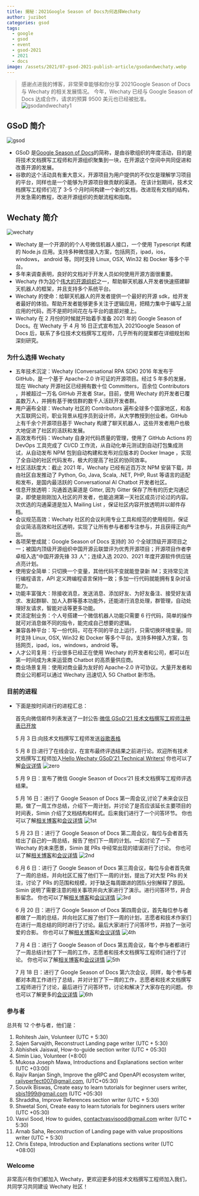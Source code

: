 ```yaml
---
title: 揭秘：2021Google Season of Docs为何选择Wechaty
author: juzibot
categories: gsod
tags:
  - google
  - gsod
  - event
  - gsod-2021
  - 2021
  - docs
image: /assets/2021/07-gsod-2021-publish-article/gsodandwechaty.webp
---
```


> 感谢点进我的博客，非常荣幸能够和你分享 2021Google Season of Docs 与 Wechaty 的相关发展情况。
> 今年，Wechaty 已经与 Google Season of Docs 达成合作，请求的预算 9500 美元也已经被批准。
> ![gsodandwechaty1](/assets/2021/07-gsod-2021-publish-article/gsodandwechaty1.webp)

## GSoD 简介

![gsod](/assets/2021/07-gsod-2021-publish-article/gsod.webp)

- GSoD 是[Google Season of Docs](https://developers.google.com/season-of-docs)的简称，是由谷歌组织的年度活动，目的是将技术文档撰写工程师和开源组织聚集到一块，在开源这个空间中共同促进和改善开源的发展。
- 谷歌的这个活动具有重大意义，开源项目为用户提供的不仅仅是理解学习项目的平台，同样也是一个能够为开源项目做贡献的渠道。
  在该计划期间，技术文档撰写工程师们花了 3-5 个月时间构建一个新的文档，改进现有文档的结构，开发急需的教程，改进开源组织的贡献流程和指南。

## Wechaty 简介

![wechaty](/assets/2021/07-gsod-2021-publish-article/wechaty.webp)

- Wechaty 是一个开源的的个人号微信机器人接口，一个使用 Typescript 构建的 Node.js 应用。支持多种微信接入方案，包括网页，ipad，ios，windows， android 等。同时支持 Linux, OSX, Win32 和 Docker 等多个平台。
- 多年来调查表明，良好的文档对于开发人员如何使用开源方面很重要。
- Wechaty 作为[30](https://developers.google.com/season-of-docs/docs/participants)个[伟大的开源组织](https://developers.google.com/season-of-docs/docs/participants)之一，帮助聊天机器人开发者快速搭建聊天机器人的框架，并且支持多个系统平台。
- Wechaty 的使命：给聊天机器人的开发者提供一个最好的开源 sdk，给开发者最好的体验。帮助开发者能够更多关注于逻辑应用，把精力集中于编写上层应用的代码，而不是把时间花在与平台的底部对接上。
- Wechaty 在 2 月份的时候就开始着手准备 2021 年的 Google Season of Docs。在 Wechaty 于 4 月 16 日正式宣布加入 2021Google Season of Docs 后，联系了多位技术文档撰写工程师，几乎所有的提案都在详细规划和深刻研究。

### 为什么选择 Wechaty

- 五年技术沉淀：Wechaty (Conversational RPA SDK) 2016 年发布于 GitHub，是一个基于 Apache-2.0 许可证的开源项目。经过 5 年多的发展，现在 Wechaty 开源社区已经拥有数十位 Committers，百余位 Contributors ，并被超过一万名 GitHub 开发者 Star。目前，使用 Wechaty 的开发者已覆盖数万人，并拥有基于微信群的数千人活跃开发者群。
- 用户遍布全球：Wechaty 社区的 Contributors 遍布全球多个国家地区，和各大互联网公司，职业背景从程序员到设计师，从大学教授到创业者。GitHub 上有千余个开源项目基于 Wechaty 构建了聊天机器人，这些开发者用户也极大地促进了社区的活跃和发展。
- 高效发布代码：Wechaty 自身对代码质量的管理，使用了 GitHub Actions 的 DevOps 工具完成了 CI/CD 工作流，从自动化单元测试到自动打包集成测试，从自动发布 NPM 包到自动构建和发布对应版本的 Docker Image ，实现了全自动的社区代码发布，极大的提高了社区的协同效率。
- 社区活跃度大：截止 2021 年，Wechaty 已经有近百万次 NPM 安装下载，并由社区自发推动了 Python, Go, Java, Scala, .NET, PHP, Rust 等语言的适配和发布，是国内最活跃的 Conversational AI Chatbot 开发者社区。
- 信息开放透明：沟通首选渠道是 Gitter, 因为 Gitter 保存了所有的历史沟通记录，即使是刚刚加入社区的开发者，也能追溯第一天社区成员讨论过的内容。次优选的沟通渠道是加入 Mailing List ，保证社区内容开放透明并以邮件存档。
- 会议规范高效：Wechaty 社区的会议利用专业工具和规范的使用规则，保证会议简洁高效和社区透明，实现了让所有参与者都专注参与，并且获得正向产出。
- 各项荣誉成就：Google Season of Docs 支持的 30 个全球顶级开源项目之一；被国内顶级开源组织中国开源云联盟评为优秀开源项目；开源项目作者李卓桓入选“中国开源先锋 33 人”；连续入选 2020、2021 年度开源软件供应链点亮计划。
- 使用安全简单：只切换一个变量，其他代码不变就能登录新 IM；支持常见流行编程语言，API 定义跨编程语言保持一致；多加一行代码就能拥有复杂对话能力。
- 功能丰富强大：除接收消息，发送消息、添加好友、为好友备注、接受好友请求、发起群聊、加人入群等基本功能外，还能进行消息处理，群管理，自动处理好友请求，智能对话等更多功能。
- 灵活定制业务：个人号搭建一个微信机器人功能只需要 6 行代码，简单的操作就可对消息做不同的指令，能完成自己想要的逻辑。
- 兼容各种平台：写一份代码，可在不同的平台上运行，只需切换环境变量。同时支持 Linux, OSX, Win32 和 Docker 等多个平台。支持多种接入方案，包括网页，ipad，ios，windows，android 等。
- 人才公司复用：行业很多已经正在使用 Wechaty 的开发者和公司，都可以在第一时间成为未来运营商 Chatbot 的高质量供应商。
- 商业场景复用：使用对商业最为友好的 Apache-2.0 许可协议。大量开发者和商业公司都可以通过 Wechaty 迅速切入 5G Chatbot 新市场。

### 目前的进程

- 下面是按时间进行的进程汇总：

  首先向微信邮件列表发送了一封公告:[微信 GSoD’21 技术文档撰写工程师注册表已开放](https://groups.google.com/g/wechaty/c/C7r1_GMRRa0)

  5 月 3 日:向技术文档撰写工程师发送[谷歌表格](https://forms.gle/2LDqrX5GUs6j9fJR9)

  5 月 8 日:进行了在线会议，在宣布最终评选结果之前进行论。欢迎所有技术文档撰写工程师加入[Hello Wechaty GSoD’21 Technical Writers!](https://wechaty.js.org/2021/05/08/gsod-2021-selected-technical-writers/)
  你也可以了解[会议详情](https://docs.google.com/document/d/1fVCk8qRYc4RKGMf2UY5HOe07hEhPUOpGC34v88GEFJg/edit#heading=h.edr3nzd8l43b)
  ![zero](/assets/2021/07-gsod-2021-publish-article/zero.webp)

  5 月 9 日：宣布了微信 Google Season of Docs’21 技术文档撰写工程师评选结果。

  5 月 16 日：进行了 Google Season of Docs 第一周会议,讨论了未来会议日期，做了一周工作总结，介绍下一周计划，并讨论了是否应该延长主要项目的时间表，Simin 介绍了文档结构和样式。后来我们进行了一个问答环节。
  你也可以了解[相关博客](https://wechaty.js.org/2021/05/16/gsod-2021-week1-meeting/)和[会议详情](https://docs.google.com/document/d/1fVCk8qRYc4RKGMf2UY5HOe07hEhPUOpGC34v88GEFJg/edit#heading=h.o69fqys8gbda)
  ![1st](/assets/2021/07-gsod-2021-publish-article/1st.webp)

  5 月 23 日：进行了 Google Season of Docs 第二周会议，每位与会者首先给出了自己的一周总结，报告了他们下一周的计划。一起讨论了一下 Wechaty 的未来愿景，Simin 就 PRs 中经常出现的错误进行了讨论。
  你也可以了解[相关博客](https://wechaty.js.org/2021/05/23/gsod-2021-second-meeting/)和[会议详情](https://docs.google.com/document/d/1fVCk8qRYc4RKGMf2UY5HOe07hEhPUOpGC34v88GEFJg/edit#heading=h.3ly9biu8mtyy)
  ![2nd](/assets/2021/07-gsod-2021-publish-article/2nd.webp)

  6 月 6 日：进行了 Google Season of Docs 第三周会议，每位与会者首先做了一周的总结，并向社区汇报了他们下一周的计划，提出了对大型 PRs 的关注，讨论了 PRs 的范围和规模，对于缺乏每周跟进的团队分别解释了原因。Simin 说明了需要注意的相关事项并向大家进行了演示。进行问答环节，并合影留念。
  你也可以了解[相关博客](https://wechaty.js.org/2021/06/06/gsod-2021-third-meeting/)和[会议详情](https://docs.google.com/document/d/1fVCk8qRYc4RKGMf2UY5HOe07hEhPUOpGC34v88GEFJg/edit#heading=h.lmf3j0zgmymr)
  ![3rd](/assets/2021/07-gsod-2021-publish-article/3rd.webp)

  6 月 20 日：进行了 Google Season of Docs 第四周会议，首先每位参与者都做了一周的总结，并向社区汇报了他们下一周的计划，志愿者和技术作家们在进行一周总结的同时进行了讨论。最后大家进行了问答环节，并拍了一张可爱的合影。
  你也可以了解[相关博客](https://wechaty.js.org/2021/06/22/gsod-2021-fourth-meeting/)和[会议详情](https://docs.google.com/document/d/1fVCk8qRYc4RKGMf2UY5HOe07hEhPUOpGC34v88GEFJg/edit#heading=h.3am6kd2l4v24)
  ![4th](/assets/2021/07-gsod-2021-publish-article/4th.webp)

  7 月 4 日：进行了 Google Season of Docs 第五周会议，每个参与者都进行了一周总结计划了下一周的工作，志愿者和技术文档撰写工程师们进行了讨论。
  你也可以了解[相关博客](https://wechaty.js.org/2021/07/06/gsod-2021-fifth-meeting/)和[会议详情](https://docs.google.com/document/d/1fVCk8qRYc4RKGMf2UY5HOe07hEhPUOpGC34v88GEFJg/edit#heading=h.s6s37xc2auay)
  ![5th](/assets/2021/07-gsod-2021-publish-article/5th.webp)

  7 月 18 日：进行了 Google Season of Docs 第六次会议，同样，每个参与者都对本周工作进行了总结，并对计划了下一周的工作，志愿者和技术文档撰写工程师进行了讨论，最后进行了问答环节，讨论和解决了大家存在的问题。
  你也可以了解更多的[会议详情](https://docs.google.com/document/d/1fVCk8qRYc4RKGMf2UY5HOe07hEhPUOpGC34v88GEFJg/edit#heading=h.i4kw5zu3yk32)
  ![6th](/assets/2021/07-gsod-2021-publish-article/6th.webp)

### 参与者

总共有 12 个参与者，他们是：

1. Rohitesh Jain, Volunteer (UTC + 5:30)
2. Sajen Sarvajith, Reconstruct Landing page writer (UTC + 5:30)
3. Abhishek Jaiswal, How-to-guide section writer (UTC + 05:30)
4. Simin Liao, Volunteer (+8:00)
5. Mukosa Joseph Mawa, Introductions and Explanations section writer (UTC +03:00)
6. Rajiv Ranjan Singh, Improve the gRPC and OpenAPI ecosystem writer, rajivperfect007@gmail.com, (UTC+05:30)
7. Souvik Biswas, Create easy to learn tutorials for beginner users writer, sbis1999@gmail.com (UTC +05:30)
8. Shraddha, Improve References section writer (UTC + 5:30)
9. Shwetal Soni, Create easy to learn tutorials for beginners users writer (UTC +05:30)
10. Vasvi Sood, How to guides, contactvasvisood@gmail.com writer (UTC + 5:30)
11. Arnab Saha, Reconstruction of Landing page with value propositions writer (UTC + 5:30)
12. Chris Estepa, Introduction and Explanations sections writer (UTC +08:00)

### Welcome

非常高兴有你们都加入 Wechaty，更欢迎更多的技术文档撰写工程师加入我们，共同学习共同建设 Wechaty 社区！
